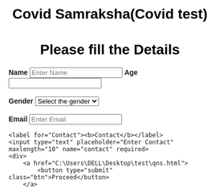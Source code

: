 <!DOCTYPE html>
<html>
<head>
<meta name="viewport" content="width=device-width, initial-scale=1">
<style>
body, html {
  height: 100%;
  font-family: Arial, Helvetica, sans-serif;
  background: url("covid3.jpg")
}
h1{
	text-align: center;
	color:black;
}
* {
  box-sizing: border-box;
}

.bg-img {
  /* The image used 
  background-image: url("covid3.jpg");
  min-height: 380px;
  /* Center and scale the image nicely */
  background-position: center;
  background-repeat: no-repeat;
  background-size: cover;
  position: relative;
}

/* Add styles to the form container */
.container {
  position: absolute;
  margin: 20px;
  max-width: 500px;
  padding: 16px;
  background-color: white;
}

/* Full-width input fields */
input[type=text], input[type=password] {
  width: 100%;
  padding: 15px;
  margin: 5px 0 22px 0;
  border: none;
  background: #f1f1f1;
}

input[type=text]:focus, input[type=password]:focus {
  background-color: #ddd;
  outline: none;
}

/* Set a style for the submit button */
.btn {
  background-color: #4CAF50;
  color: white;
  padding: 16px 20px;
  border: none;
  cursor: pointer;
  width: 100%;
  opacity: 0.9;
}

.btn:hover {
  opacity: 1;
}
</style>
</head>
<body>

<h1>Covid Samraksha(Covid test)</h1>
<div class="bg-img">
  <form action="qns.html" class="container">
    <h1>Please fill the Details</h1>
    <label for="name"><b>Name</b></label>
    <input type="text" placeholder="Enter Name" name="name" required>
    <label for="age"><b>Age</b></label>
    <input type="number"  name="age" value="" required>
    <br>
    <br>
    <label for="gender"><b>Gender</b></label>
    <select id="gender" horizantal-size="50">
    	<option  value="others">Select the gender</option>
        <option  value="Male">Male</option>
        <option  value="Female">Female</option>
    </select>
    <br>
    <br>
    <label for="email"><b>Email</b></label>
    <input type="text" placeholder="Enter Email" pattern="^([^\x00-\x20\x22\x28\x29\x2c\x2e\x3a-\x3c\x3e\x40\x5b-\x5d\x7f-\xff]+|\x22([^\x0d\x22\x5c\x80-\xff]|\x5c[\x00-\x7f])*\x22)(\x2e([^\x00-\x20\x22\x28\x29\x2c\x2e\x3a-\x3c\x3e\x40\x5b-\x5d\x7f-\xff]+|\x22([^\x0d\x22\x5c\x80-\xff]|\x5c[\x00-\x7f])*\x22))*\x40([^\x00-\x20\x22\x28\x29\x2c\x2e\x3a-\x3c\x3e\x40\x5b-\x5d\x7f-\xff]+|\x5b([^\x0d\x5b-\x5d\x80-\xff]|\x5c[\x00-\x7f])*\x5d)(\x2e([^\x00-\x20\x22\x28\x29\x2c\x2e\x3a-\x3c\x3e\x40\x5b-\x5d\x7f-\xff]+|\x5b([^\x0d\x5b-\x5d\x80-\xff]|\x5c[\x00-\x7f])*\x5d))*$" name="email" required>

    <label for="Contact"><b>Contact</b></label>
    <input type="text" placeholder="Enter Contact" maxlength="10" name="contact" required>
    <div>
    	<a href="C:\Users\DELL\Desktop\test\qns.html">
    		<button type="submit" class="btn">Proceed</button>
    	</a>
  </form>
</div>
<script src="jquery-2.1.4.min.js"></script>
  <script src="bootstrap.min.js"></script>
  <script src="script.js"></script>
</body>
</html>
